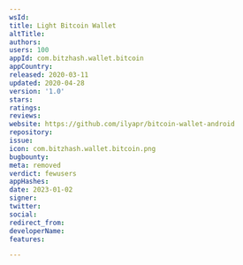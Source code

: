 ```yaml
---
wsId: 
title: Light Bitcoin Wallet
altTitle: 
authors: 
users: 100
appId: com.bitzhash.wallet.bitcoin
appCountry: 
released: 2020-03-11
updated: 2020-04-28
version: '1.0'
stars: 
ratings: 
reviews: 
website: https://github.com/ilyapr/bitcoin-wallet-android
repository: 
issue: 
icon: com.bitzhash.wallet.bitcoin.png
bugbounty: 
meta: removed
verdict: fewusers
appHashes: 
date: 2023-01-02
signer: 
twitter: 
social: 
redirect_from: 
developerName: 
features: 

---
```


